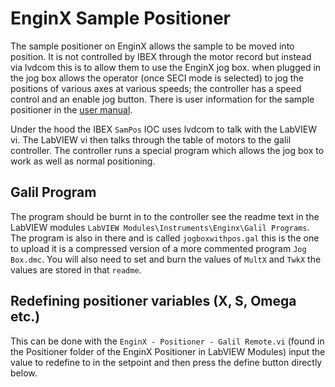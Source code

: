 # EnginX Sample Positioner

The sample positioner on EnginX allows the sample to be moved into position. It is not controlled by IBEX through the motor record but instead via lvdcom this is to allow them to use the EnginX jog box. when plugged in the jog box allows the operator (once SECI mode is selected) to jog the positions of various axes at various speeds; the controller has a speed control and an enable jog button. There is user information for the sample positioner in the [user manual](https://github.com/ISISComputingGroup/ibex_user_manual/wiki/Engin-X-Sample-Stack).

Under the hood the IBEX `SamPos` IOC uses lvdcom to talk with the LabVIEW vi. The LabVIEW vi then talks through the table of motors to the galil controller. The controller runs a special program which allows the jog box to work as well as normal positioning.

## Galil Program

The program should be burnt in to the controller see the readme text in the LabVIEW modules `LabVIEW Modules\Instruments\Enginx\Galil Programs`. The program is also in there and is called `jogboxwithpos.gal` this is the one to upload it is a compressed version of a more commented program `Jog Box.dmc`. You will also need to set and burn the values of `MultX` and `TwkX` the values are stored in that `readme`.

## Redefining positioner variables (X, S, Omega etc.)

This can be done with the `EnginX - Positioner - Galil Remote.vi` (found in the Positioner folder of the EnginX Positioner in LabVIEW Modules) input the value to redefine to in the setpoint and then press the define button directly below.